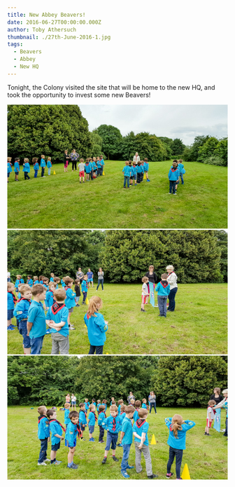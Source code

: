 ```yaml
---
title: New Abbey Beavers!
date: 2016-06-27T00:00:00.000Z
author: Toby Athersuch
thumbnail: ./27th-June-2016-1.jpg
tags:
  - Beavers
  - Abbey
  - New HQ
---
```


Tonight, the Colony visited the site that will be home to the new HQ, and took the opportunity to invest some new Beavers!

![New Abbey Beavers](./27th-June-2016-1.jpg)
![New Abbey Beavers](./27th-June-2016-2.jpg)
![New Abbey Beavers](./27th-June-2016-3.jpg)
